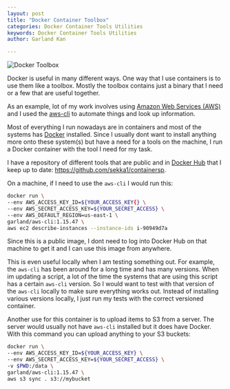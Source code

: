 ```yaml
---
layout: post
title: "Docker Container Toolbox"
categories: Docker Container Tools Utilities
keywords: Docker Container Tools Utilities
author: Garland Kan

---
```

![Docker Toolbox]("/assets/blog/images/Cover-DockerToolbox.png")


Docker is useful in many different ways. One way that I use containers is to use them like a toolbox. Mostly the toolbox contains just a binary that I need or a few that are useful together.

As an example, lot of my work involves using [Amazon Web Services (AWS)][amazon-web-services] and I used the [aws-cli][aws-cli] to automate things and look up information.

Most of everything I run nowadays are in containers and most of the systems has [Docker][docker] installed. Since I usually dont want to install anything more onto these system(s) but have a need for a tools on the machine, I run a Docker container with the tool I need for my task.

I have a repository of different tools that are public and in [Docker Hub][docker-hub] that I keep up to date: https://github.com/sekka1/containersp.  


On a machine, if I need to use the `aws-cli` I would run this:


```bash
docker run \
--env AWS_ACCESS_KEY_ID=${YOUR_ACCESS_KEY{} \
--env AWS_SECRET_ACCESS_KEY=${YOUR_SECRET_ACCESS} \
--env AWS_DEFAULT_REGION=us-east-1 \
garland/aws-cli:1.15.47 \
aws ec2 describe-instances --instance-ids i-90949d7a
```

Since this is a public image, I dont need to log into Docker Hub on that machine to get it and I can use this image from anywhere.


This is even useful locally when I am testing something out. For example, the `aws-cli` has been around for a long time and has many versions. When im updating a script, a lot of the time the systems that are using this script has a certain `aws-cli` version. So I would want to test with that version of the `aws-cli` locally to make sure everything works out. Instead of installing various versions locally, I just run my tests with the correct versioned container.


Another use for this container is to upload items to S3 from a server. The server would usually not have `aws-cli` installed but it does have Docker. With this command you can upload anything to your S3 buckets:


```bash
docker run \
--env AWS_ACCESS_KEY_ID=${YOUR_ACCESS_KEY} \
--env AWS_SECRET_ACCESS_KEY=${YOUR_SECRET_ACCESS} \
-v $PWD:/data \
garland/aws-cli:1.15.47 \
aws s3 sync . s3://mybucket
```


[amazon-web-services]: https://aws.amazon.com
[aws-cli]: https://aws.amazon.com/cli/
[docker]: https://www.docker.com
[docker-hub]: https://hub.docker.com
